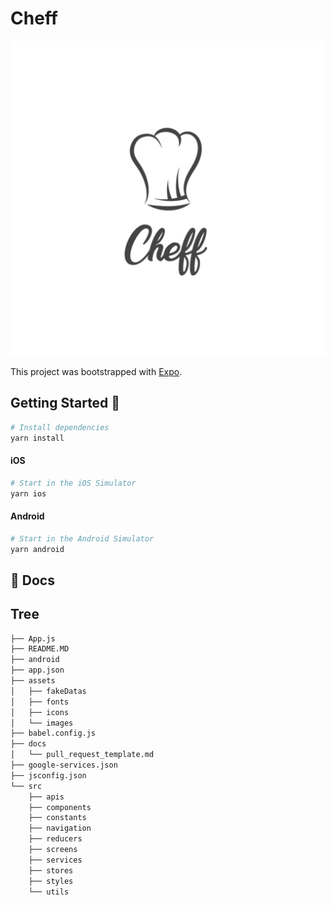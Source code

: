 # Cheff

![Cheff App](assets/icons/logo.png)

This project was bootstrapped with [Expo](https://github.com/expo/expo).

## Getting Started 🚀

```sh
# Install dependencies
yarn install
```

#### iOS

```sh
# Start in the iOS Simulator
yarn ios
```

#### Android

```sh
# Start in the Android Simulator
yarn android
```

## 📖 Docs

## Tree

```bash
├── App.js
├── README.MD
├── android
├── app.json
├── assets
│   ├── fakeDatas
│   ├── fonts
│   ├── icons
│   └── images
├── babel.config.js
├── docs
│   └── pull_request_template.md
├── google-services.json
├── jsconfig.json
└── src
    ├── apis
    ├── components
    ├── constants
    ├── navigation
    ├── reducers
    ├── screens
    ├── services
    ├── stores
    ├── styles
    └── utils

```
